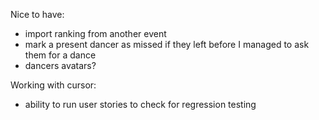 
Nice to have:
- import ranking from another event
- mark a present dancer as missed if they left before I managed to ask them for a dance
- dancers avatars?

Working with cursor:
- ability to run user stories to check for regression testing